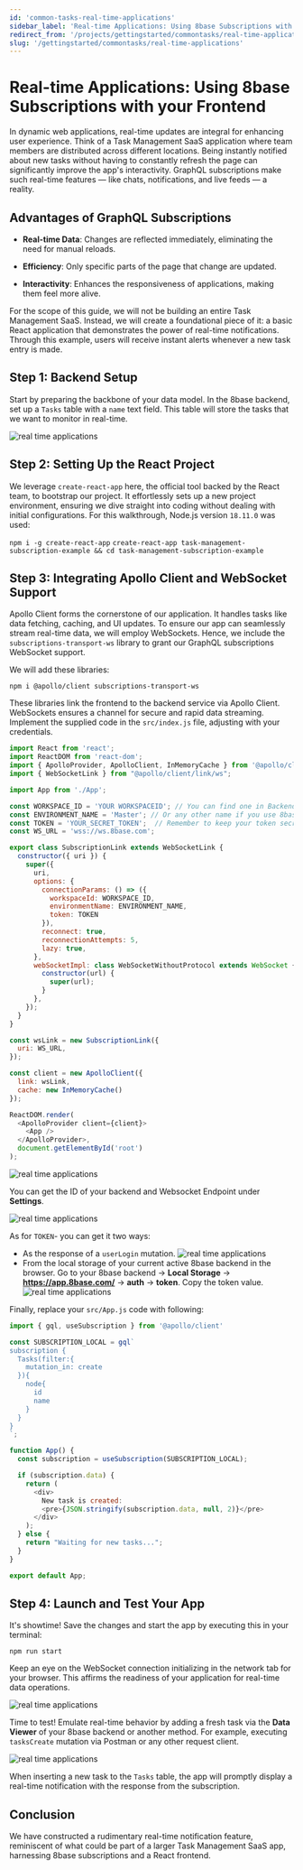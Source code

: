 ```yaml
---
id: 'common-tasks-real-time-applications'
sidebar_label: 'Real-time Applications: Using 8base Subscriptions with your Frontend'
redirect_from: '/projects/gettingstarted/commontasks/real-time-applications'
slug: '/gettingstarted/commontasks/real-time-applications'
---
```

# Real-time Applications: Using 8base Subscriptions with your Frontend

In dynamic web applications, real-time updates are integral for enhancing user experience. Think of a Task Management SaaS application where team members are distributed across different locations. Being instantly notified about new tasks without having to constantly refresh the page can significantly improve the app's interactivity. GraphQL subscriptions make such real-time features — like chats, notifications, and live feeds — a reality.

## Advantages of GraphQL Subscriptions

-   **Real-time Data**: Changes are reflected immediately, eliminating the need for manual reloads.

-   **Efficiency**: Only specific parts of the page that change are updated.

-   **Interactivity**: Enhances the responsiveness of applications, making them feel more alive.

For the scope of this guide, we will not be building an entire Task Management SaaS. Instead, we will create a foundational piece of it: a basic React application that demonstrates the power of real-time notifications. Through this example, users will receive instant alerts whenever a new task entry is made.

## Step 1: Backend Setup

Start by preparing the backbone of your data model. In the 8base backend, set up a `Tasks` table with a `name` text field. This table will store the tasks that we want to monitor in real-time.

![real time applications](_images/real-time-applications-01.png )

## Step 2: Setting Up the React Project

We leverage `create-react-app` here, the official tool backed by the React team, to bootstrap our project. It effortlessly sets up a new project environment, ensuring we dive straight into coding without dealing with initial configurations. For this walkthrough, Node.js version `18.11.0` was used:

`npm i -g create-react-app`
`create-react-app task-management-subscription-example && cd task-management-subscription-example`

## Step 3: Integrating Apollo Client and WebSocket Support

Apollo Client forms the cornerstone of our application. It handles tasks like data fetching, caching, and UI updates. To ensure our app can seamlessly stream real-time data, we will employ WebSockets. Hence, we include the `subscriptions-transport-ws` library to grant our GraphQL subscriptions WebSocket support.

We will add these libraries:

`npm i @apollo/client subscriptions-transport-ws` 

These libraries link the frontend to the backend service via Apollo Client. WebSockets ensures a channel for secure and rapid data streaming. Implement the supplied code in the `src/index.js` file, adjusting with your credentials. 

```javascript
import React from 'react';
import ReactDOM from 'react-dom';
import { ApolloProvider, ApolloClient, InMemoryCache } from '@apollo/client'
import { WebSocketLink } from "@apollo/client/link/ws";

import App from './App';

const WORKSPACE_ID = 'YOUR WORKSPACEID'; // You can find one in Backend -> Settings 
const ENVIRONMENT_NAME = 'Master'; // Or any other name if you use 8base CI/CD 
const TOKEN = 'YOUR_SECRET_TOKEN';  // Remember to keep your token secret!
const WS_URL = 'wss://ws.8base.com'; 

export class SubscriptionLink extends WebSocketLink {
  constructor({ uri }) {
    super({
      uri,
      options: {
        connectionParams: () => ({
          workspaceId: WORKSPACE_ID,
          environmentName: ENVIRONMENT_NAME,
          token: TOKEN
        }),
        reconnect: true,
        reconnectionAttempts: 5,
        lazy: true,
      },
      webSocketImpl: class WebSocketWithoutProtocol extends WebSocket {
        constructor(url) {
          super(url);
        }
      },
    });
  }
}

const wsLink = new SubscriptionLink({
  uri: WS_URL,
});

const client = new ApolloClient({
  link: wsLink,
  cache: new InMemoryCache()
});

ReactDOM.render(
  <ApolloProvider client={client}>
    <App />
  </ApolloProvider>,
  document.getElementById('root')
);
```

![real time applications](_images/real-time-applications-02.png )

You can get the ID of your backend and Websocket Endpoint under **Settings**.

![real time applications](_images/real-time-applications-03.png )

As for `TOKEN`- you can get it two ways:

- As the response of a `userLogin` mutation.
![real time applications](_images/real-time-applications-04.png )
- From the local storage of your current active 8base backend in the browser. Go to your 8base backend -> **Local Storage** -> **https://app.8base.com/** -> **auth** -> **token**. Copy the token value.
![real time applications](_images/real-time-applications-05.png )

Finally, replace your `src/App.js` code with following:

```javascript
import { gql, useSubscription } from '@apollo/client'

const SUBSCRIPTION_LOCAL = gql`
subscription {
  Tasks(filter:{
    mutation_in: create
  }){
    node{
      id
      name
    }
  }
}
`;

function App() {
  const subscription = useSubscription(SUBSCRIPTION_LOCAL);

  if (subscription.data) {
    return (
      <div>
        New task is created: 
        <pre>{JSON.stringify(subscription.data, null, 2)}</pre>
      </div>
    );
  } else {
    return "Waiting for new tasks...";
  }
}

export default App;
```

## Step 4: Launch and Test Your App

It's showtime! Save the changes and start the app by executing this in your terminal:

`npm run start`

Keep an eye on the WebSocket connection initializing in the network tab for your browser. This affirms the readiness of your application for real-time data operations.

![real time applications](_images/real-time-applications-06.png )

Time to test! Emulate real-time behavior by adding a fresh task via the **Data Viewer** of your 8base backend or another method. For example, executing `tasksCreate` mutation via Postman or any other request client. 

![real time applications](_images/real-time-applications-07.png )

When inserting a new task to the `Tasks` table, the app will promptly display a real-time notification with the response from the subscription.

<!--![real time applications](_images/real-time-applications-08.png )-->

## Conclusion

We have constructed a rudimentary real-time notification feature, reminiscent of what could be part of a larger Task Management SaaS app, harnessing 8base subscriptions and a React frontend.